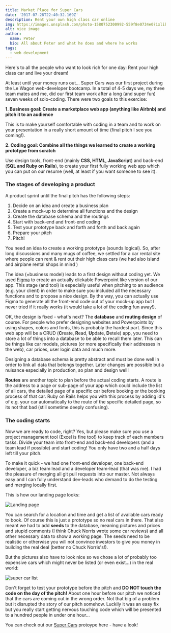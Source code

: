 ```yaml
---
title: Market Place for Super Cars
date: '2017-07-28T22:40:32.169Z'
description: Rent your own high class car online
img: https://images.unsplash.com/photo-1580752300992-559f8e0734e0?ixlib=rb-1.2.1&ixid=eyJhcHBfaWQiOjEyMDd9&auto=format&fit=crop&w=634&q=80
alt: nice image
author:
  name: Peter
  bio: All about Peter and what he does and where he works
tags:
  - web development
---
```


Here's to all the people who want to look rich for one day: Rent your high class car and live your dream!

At least until your money runs out... Super Cars was our first project during the Le Wagon web-developer bootcamp. In a total of 4-5 days we, my three team mates and me, did our first team work after a long (and super fun) seven weeks of solo-coding. There were two goals to this exercise:

**1. Business goal: Create a marketplace web app (anything like Airbnb) and pitch it to an audience**

This is to make yourself comfortable with coding in a team and to work on your presentation in a really short amount of time (final pitch I see you coming!).

**2. Coding goal: Combine all the things we learned to create a working prototype from scratch**

Use design tools, front-end (mainly **CSS, HTML, JavaScript**) and back-end (**SQL and Ruby on Rails**), to create your first fully working web app which you can put on our resume (well, at least if you want someone to see it).

### The stages of developing a product

A product sprint until the final pitch has the following steps:

1. Decide on an idea and create a business plan
2. Create a mock-up to determine all functions and the design
3. Create the database schema and the routings
4. Start with back-end and front-end coding
5. Test your prototype back and forth and forth and back again
6. Prepare your pitch
7. Pitch!

You need an idea to create a working prototype (sounds logical). So, after long discussions and many mugs of coffee, we settled for a car rental site where people can rent & rent out their high class cars (we had also island and airplane rental shops in mind
<i class="em em-desert_island" aria-role="presentation" aria-label=""></i>
<i class="em em-airplane" aria-role="presentation" aria-label="AIRPLANE"></i>)

The idea (=business model) leads to a first design without coding yet. We used [Figma](https://www.figma.com) to create an actually clickable Powerpoint like version of our app. This stage (and tool) is especially useful when pitching to an audience (e.g. your client) in order to make sure you included all the necessary functions and to propose a nice design. By the way, you can actually use Figma to generate all the front-end code out of your mock-up app but I never tried if it really works (it would take a lot of the coding fun away!).

OK, the design is fixed - what's next? The **database** and **routing design** of course. For people who prefer designing websites and Powerpoints by using shapes, colors and fonts, this is probably the hardest part. Since this web app will be a CRUD (**C**reate, **R**ead, **U**pdate, **D**etele) app, you need to store a lot of things into a database to be able to recall them later. This can be things like car models, pictures (or more specifically their addresses in the web), car prices, user login data and much more.

Designing a database schema is pretty abstract and must be done well in order to link all data that belongs together. Later changes are possible but a nuisance especially in production, so plan and design well!

**Routes** are another topic to plan before the actual coding starts. A route is the address to a page or sub-page of your app which could include the list of all cars, the detailed page of a specific car before booking or the booking process of that car. Ruby on Rails helps you with this process by adding id's of e.g. your car automatically to the route of the specific detailed page, so its not that bad (still sometime deeply confusing).

### The coding starts

Now we are ready to code, right? Yes, but please make sure you use a project management tool (Excel is fine too!) to keep track of each members tasks. Divide your team into front-end and back-end developers (and a team lead if possible) and start coding! You only have two and a half days left till your pitch.

To make it quick - we had one front-end developer, one back-end developer, a biz team lead and a developer team-lead (that was me). I had the pleasure of merging all git pull requests into our master. Not always easy and I can fully understand dev-leads who demand to do the testing and merging locally first.

This is how our landing page looks:

![Landing page](/images/supercar_index.jpg)

You can search for a location and time and get a list of available cars ready to book. Of course this is just a prototype so no real cars in there. That also meant we had to add **seeds** to the database, meaning pictures and prices and stupid comments (I think Chuck Norris wrote some car reviews) and all other necessary data to show a working page. The seeds need to be realistic or otherwise you will not convince investors to give you money in building the real deal (better no Chuck Norris's!).

But the pictures also have to look nice so we chose a lot of probably too expensive cars which might never be listed (or even exist...) in the real world:

![super car list](/images/supercarslist.jpg)

Don't forget to test your prototype before the pitch and **DO NOT touch the code on the day of the pitch!** About one hour before our pitch we noticed that the cars are coming out in the wrong order. Not that big of a problem but it disrupted the story of our pitch somehow. Luckily it was an easy fix but you really start getting nervous touching code which will be presented to a hundred people in under one hour...

You can check out our [Super Cars](https://supercarslewagon.herokuapp.com) protoype here - have a look!
